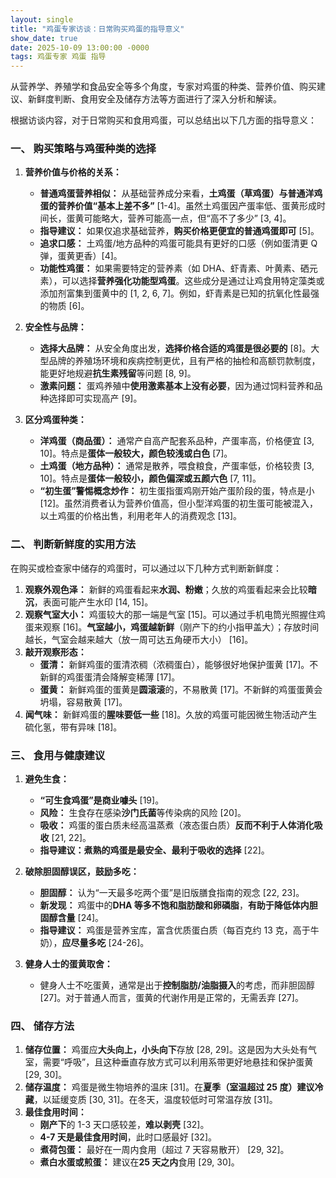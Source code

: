 ```yaml
---
layout: single
title: "鸡蛋专家访谈：日常购买鸡蛋的指导意义"
show_date: true
date: 2025-10-09 13:00:00 -0000
tags: 鸡蛋专家 鸡蛋 指导
---
```


从营养学、养殖学和食品安全等多个角度，专家对鸡蛋的种类、营养价值、购买建议、新鲜度判断、食用安全及储存方法等方面进行了深入分析和解读。

<!--more-->

根据访谈内容，对于日常购买和食用鸡蛋，可以总结出以下几方面的指导意义：

### 一、 购买策略与鸡蛋种类的选择

1.  **营养价值与价格的关系：**

    - **普通鸡蛋营养相似：** 从基础营养成分来看，**土鸡蛋（草鸡蛋）与普通洋鸡蛋的营养价值“基本上差不多”** [1-4]。虽然土鸡蛋因产蛋率低、蛋黄形成时间长，蛋黄可能略大，营养可能高一点，但“高不了多少” [3, 4]。
    - **指导建议：** 如果仅追求基础营养，**购买价格更便宜的普通鸡蛋即可** [5]。
    - **追求口感：** 土鸡蛋/地方品种的鸡蛋可能具有更好的口感（例如蛋清更 Q 弹，蛋黄更香）[4]。
    - **功能性鸡蛋：** 如果需要特定的营养素（如 DHA、虾青素、叶黄素、硒元素），可以选择**营养强化功能型鸡蛋**。这些成分是通过让鸡食用特定藻类或添加剂富集到蛋黄中的 [1, 2, 6, 7]。例如，虾青素是已知的抗氧化性最强的物质 [6]。

2.  **安全性与品牌：**

    - **选择大品牌：** 从安全角度出发，**选择价格合适的鸡蛋是很必要的** [8]。大型品牌的养殖场环境和疾病控制更优，且有严格的抽检和高额罚款制度，能更好地规避**抗生素残留**等问题 [8, 9]。
    - **激素问题：** 蛋鸡养殖中**使用激素基本上没有必要**，因为通过饲料营养和品种选择即可实现高产 [9]。

3.  **区分鸡蛋种类：**
    - **洋鸡蛋（商品蛋）：** 通常产自高产配套系品种，产蛋率高，价格便宜 [3, 10]。特点是**蛋体一般较大，颜色较浅或白色** [7]。
    - **土鸡蛋（地方品种）：** 通常是散养，喂食粮食，产蛋率低，价格较贵 [3, 10]。特点是**蛋体一般较小，颜色偏深或五颜六色** [7, 11]。
    - **“初生蛋”警惕概念炒作：** 初生蛋指蛋鸡刚开始产蛋阶段的蛋，特点是小 [12]。虽然消费者认为营养价值高，但小型洋鸡蛋的初生蛋可能被混入，以土鸡蛋的价格出售，利用老年人的消费观念 [13]。

### 二、 判断新鲜度的实用方法

在购买或检查家中储存的鸡蛋时，可以通过以下几种方式判断新鲜度：

1.  **观察外观色泽：** 新鲜的鸡蛋看起来**水润、粉嫩**；久放的鸡蛋看起来会比较**暗沉**，表面可能产生水印 [14, 15]。
2.  **观察气室大小：** 鸡蛋较大的那一端是气室 [15]。可以通过手机电筒光照握住鸡蛋来观察 [16]。**气室越小，鸡蛋越新鲜**（刚产下的约小指甲盖大）；存放时间越长，气室会越来越大（放一周可达五角硬币大小） [16]。
3.  **敲开观察形态：**
    - **蛋清：** 新鲜鸡蛋的蛋清浓稠（浓稠蛋白），能够很好地保护蛋黄 [17]。不新鲜的鸡蛋蛋清会降解变稀薄 [17]。
    - **蛋黄：** 新鲜鸡蛋的蛋黄是**圆滚滚**的，不易散黄 [17]。不新鲜的鸡蛋蛋黄会坍塌，容易散黄 [17]。
4.  **闻气味：** 新鲜鸡蛋的**腥味要低一些** [18]。久放的鸡蛋可能因微生物活动产生硫化氢，带有异味 [18]。

### 三、 食用与健康建议

1.  **避免生食：**

    - **“可生食鸡蛋”是商业噱头** [19]。
    - **风险：** 生食存在感染**沙门氏菌**等传染病的风险 [20]。
    - **吸收：** 鸡蛋的蛋白质未经高温蒸煮（液态蛋白质）**反而不利于人体消化吸收** [21, 22]。
    - **指导建议：煮熟的鸡蛋是最安全、最利于吸收的选择** [22]。

2.  **破除胆固醇误区，鼓励多吃：**

    - **胆固醇：** 认为“一天最多吃两个蛋”是旧版膳食指南的观念 [22, 23]。
    - **新发现：** 鸡蛋中的**DHA 等多不饱和脂肪酸和卵磷脂**，**有助于降低体内胆固醇含量** [24]。
    - **指导建议：** 鸡蛋是营养宝库，富含优质蛋白质（每百克约 13 克，高于牛奶），**应尽量多吃** [24-26]。

3.  **健身人士的蛋黄取舍：**
    - 健身人士不吃蛋黄，通常是出于**控制脂肪/油脂摄入**的考虑，而非胆固醇 [27]。对于普通人而言，蛋黄的代谢作用是正常的，无需丢弃 [27]。

### 四、 储存方法

1.  **储存位置：** 鸡蛋应**大头向上，小头向下**存放 [28, 29]。这是因为大头处有气室，需要“呼吸”，且这种垂直存放方式可以利用系带更好地悬挂和保护蛋黄 [29, 30]。
2.  **储存温度：** 鸡蛋是微生物培养的温床 [31]。在**夏季（室温超过 25 度）建议冷藏**，以延缓变质 [30, 31]。在冬天，温度较低时可常温存放 [31]。
3.  **最佳食用时间：**
    - **刚产下**的 1-3 天口感较差，**难以剥壳** [32]。
    - **4-7 天是最佳食用时间**，此时口感最好 [32]。
    - **煮荷包蛋：** 最好在一周内食用（超过 7 天容易散开） [29, 32]。
    - **煮白水蛋或煎蛋：** 建议在**25 天之内**食用 [29, 30]。
